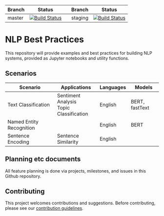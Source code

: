 
| Branch | Status                                                                                                                                                                                                      |     | Branch  | Status                                                                                                                                                                                                         |
| ------ | ----------------------------------------------------------------------------------------------------------------------------------------------------------------------------------------------------------- | --- | ------- | -------------------------------------------------------------------------------------------------------------------------------------------------------------------------------------------------------------- |
| master | [![Build Status](https://dev.azure.com/best-practices/nlp/_apis/build/status/unit-test-master?branchName=master)](https://dev.azure.com/best-practices/nlp/_build/latest?definitionId=22&branchName=master) |     | staging | [![Build Status](https://dev.azure.com/best-practices/nlp/_apis/build/status/unit-test-staging?branchName=staging)](https://dev.azure.com/best-practices/nlp/_build/latest?definitionId=21&branchName=staging) |


# NLP Best Practices

This repository will provide examples and best practices for building NLP systems, provided as Jupyter notebooks and utility functions.


## Scenarios

| Scenario                 | Applications                                 | Languages | Models |
|---| ------------------------ | -------------------------------------------- | ------------------- |
| Text Classification      | Sentiment Analysis <br> Topic Classification | English | BERT, fastText             |
| Named Entity Recognition |                                              | English  | BERT           |
| Sentence Encoding        | Sentence Similarity                          | English             |


## Planning etc documents

All feature planning is done via projects, milestones, and issues in this Github repository.


## Contributing
This project welcomes contributions and suggestions. Before contributing, please see our [contribution guidelines](CONTRIBUTING.md).
